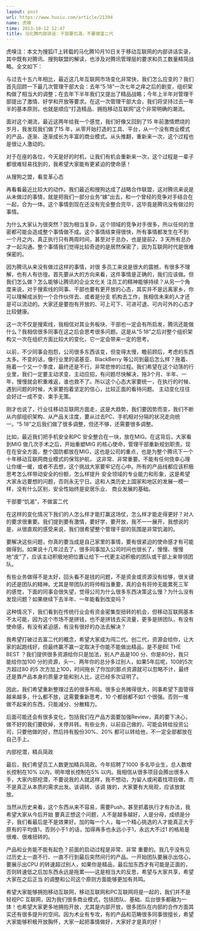 ```yaml
---
layout: post
url: https://www.huxiu.com/article/21394
name: 虎嗅
time: 2013-10-12 12:47
title: 马化腾内部讲话：干部要饥渴，不要做富二代
---
```

虎嗅注：本文为搜狐IT上转载的马化腾10月10日关于移动互联网的内部讲话实录，其中既有对腾讯、搜狗联盟的解读，也涉及对腾讯管理层的要求和员工数量精简战略。全文如下：

与过去十五六年相比，最近这几年互联网市场变化非常快，我们怎么应变的？我们首先回顾一下最几次管理干部大会：去年“5·18”一次七年之痒之后的剧变，组织架构做了相当大的调整；在去年下半年我们又提出了精品战略；今年上半年对管理干部提出了激情、好学和开放等要求。在这一次管理干部大会，我们将坚持过去一年半的基本原则，也就是顺应“打造精品、拥抱移动互联网”这个非常明确的潮流。

面对这个潮流，最近这两年给我一个感觉，我们好像又回到了15 年前激情燃烧的岁月，我发现我们做了15 年，从零开始打造的工具、平台，从一个没有商业模式的产品，逐渐、逐渐成长为丰富的商业模式。从头推翻，重新来一次，这个过程也是很让人激动的。

对于在座的各位，今天是好的时机，让我们有机会重新来一次，这个过程是一辈子都很难轻易找到的，我希望大家能有更紧迫的使命感！

从搜狗之盟，看变革心态

再看看最近比较大的动作。我们最近和搜狗达成了战略合作联盟，这对腾讯来说是从未做过的事情，就是把我们一部分业务“嫁”出去，和一个曾经的竞争对手结合在一起，合为一体。这个事情到现在还没有完全整合完毕，这毕竟是腾讯没有做过的事情。

为什么大家认为很突然？因为相当复杂，这个领域的竞争对手很多，所以任何的泄密都可能会造成整个事情做不成。这个事情结束得很快，所有事情都发生在不到 一个月之内，真正执行只有两周时间，甚至对于总办，也是提前2、3 天所有总办才一起沟通。整个事情我们觉得比较奇迹的是居然保密了，因为互联网时代是很难保密的。

因为腾讯从来没有做过这样的事情，对很 多员工来说是很大的震撼，有很多不理解，也有人有彷徨。首先要从大的方向来看，这件事情是正确的，我们应该做。但我们怎么做？怎么能够让腾讯的企业文化关 注员工的精神能够持续？从另一个角度来说，对于搜索线的同事、干部也要有更开放的心态，其实并不是远离家乡，你可以理解成派到一个合作伙伴去、或者是分支 机构去工作，我相信未来的人才还是可以流动的。大家还是要抱有开放的、可上可下、可进可退、可内可外的心态才比较健康。

这一次不仅是搜索线，我相信对其业务板块、干部也一定会有所启发，腾讯还能做什么？我相信很多同事在这之后会思考很多问题。这是从“5·18”之后对整个组织架构又一次在组织方面比较大的变化，它一定会带来一定的思考。

以前，不少同事会抱怨，公司很多东西该变，但变得太慢，瞻前顾后，考虑的东西太多。不变的话，像行业里的诺基亚、BlackBerry 等公司到最后怎么样？拖着、拖着一个又一个季度，最终还是不行，非常悲惨的过程。我们希望在这个动荡的行业里，我们一定要主动求变、主动应招，有问题尽快解决，拖3个月、半年、一年，慢慢就会积重难返，谁也救不了。所以这个心态大家要统一，在执行的时候、遇到问题的时候，大家要抱着坚定的信心，比较正面的看待问题。 主动变化往往会好过一成不变、束手无策。

刚才也说了，行业往移动互联网方面走，这是大趋势，我们要因势而变，我们不断从内部组织架构、从产品关注度，要从过去PC、手机相对分隔的状况走向统一。“5·18”之后我们做了很多调整，但还不够，还需要很多调整。

比如，最近我们把手机安全和PC 安全整合在一块，放在MIG。在这背后，大家看到MIG 做几次手术之后，开始重塑MIG 的核心使命，管理干部重新规划职责。现在在安全方面，整个国防都放在MIG，这也是公司的重点，也是为整个腾讯下一个十年移动互联网商业模式的保驾护航， 这非常、非常重要。不能有任何侥幸心理让你缓一缓，或者不去想，这个挑战大家要牢记在心中。所有的产品线都应该积极思考怎么样带动安全的份额，怎么样提升 安全领域的专业能力和形象，这是希望大家永远要想的问题，否则永无宁日。这和人类历史上国家和地区的发展一模一样，没有什么区别，安全性始终是安居乐业、 商业发展的基础。

干部要“饥渴”，不做富二代

在这样的变化情况下我们的人怎么样才能打赢这场仗，怎么样才能走得更好？对人的要求很重要。我们提到要有激情，要好学，要开放，我不一一展开，我想说的是，从很直观的感受来说，我们很希望整个管理干部的氛围是非常饥渴的。

要解决这些问题，你真的要当成是自己家里的事情，要有很紧迫的使命感才有可能做得到。如果说十几年过去了，很多同事加入公司时间也很长了，慢慢、慢慢地“皮”了，应该主动积极地把位置让给下一代更主动积极的团队或干部上来带领团队。

有些业务做得不是太好，回头看不是钱的问题，不是资金或资源没有给够，很关键的还是团队的精神。尤其是带团队的将帅相当重要，真的会有将帅无能累死三军 的感觉，下面的同事会很失望，觉得公司为什么很多东西决策这么慢？为什么没有发现问题？如果继续下去半年、一年能看到改变吗？

这种情况下，我们看到在传统行业会有资金密集型扭转的机会，但移动互联网基本不太可能，因为这个市场不是拼钱，也不是拼钱去买流量，更多是拼团队，有没有使命感，有没有紧迫感，有没有很好的办法去解决？

我希望打破过去富二代的概念，希望大家成为闯二代、创二代，资源会给你，让大家的起跑线好，但最终赢不赢一定取决于你能不能做出精品，是不是BE THE BEST ？我们提供很多资源给你只是加法，别人产品是100 分、你是80分，我只能给你加100 分的资源，头一、两年你的总分多过别人，如果5年后呢，100的5次方超过80 的5 次方加上100，时间拖长了你加的那点资源就可以忽略不计，最终还是靠产品本身的质量才能和别人比，这已经多次证明了。

因此，我们希望重新整理过去的很多布局。很多业务摊得很大，同事希望下面管得越来越多，什么都不放，这需要重新思考，10 个都弱都不如1 个很强。否则一堆做不起来的东西，只能减分、分散精力。

后面可能还会有很多变化，包括我们在产品方面要加强Review，真的要下决心，做不好的我们要砍掉，关停并转。有些业务，以前自己做的，可能会转给投资公司，只要他做的好，然后持有股份30%、20% 都可以转给他，不一定全部都放在自己手上。

内部挖潜，精兵简政

最后，我们希望员工人数更加精兵简政。今年招聘了1000 多名毕业生，总人数增长控制在10% 以内，明年增长控制在5% 以内。我相信从很多项目会腾出很多人手，大家内部挖潜，不要说我的人就这样，我不想动，为留人或闲着找项目做，而不是真正从本质的需求出发。该调转、该调 拨的，大家要有大局观，应该放就放。

当然从历史来看，这个东西从来不容易，需要Push，甚至抓着执行才有办法，我希望大家从今后开始 要真正想这个问题，人不是越多越好，人是分母，成绩是分子，我们看最后是不是效果好。加的每一个人，每一个精心挑选的人才能真正大于原有的平均值1，否则小于1 的话，加得再多也永远小于1，永远大不过1 的格局是很难、很难扭转的。

产品和业务能不能有起色？前面的启动过程是非常、非常 重要的。我几乎没有见过历史上一直不行、一直不行到最后突然间行的产品。一开始团队要展示出信心，要展示出CPU 的转速超过别人，如果你是精品，最后加东西才有可能是正面的，否则转速低之后加东西永远是拖累——这是相当大的反思，希望与大家共享，希望大家在之后正当 的调整和公司这个原则方面能够更加有共鸣。

希望大家能够拥抱移动互联网，移动互联网和PC互联网将是一起的，我们并不是轻视PC 互联网，因为我们很多商业模式，包括团队、基础、后台很多都融为一体！也希望大家更多地拥抱开放，尤其是内部开放，很多团队在内部的合作方面其实还有很多提升的空间。因为术业有专攻，有的产品和范畴很多同事很擅长，希望大家能够积极开放胸怀，大家一起把事情做好，大家好才是真的好！

